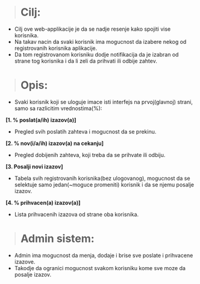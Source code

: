 > # Cilj:
* Cilj ove web-applikacije je da se nadje resenje kako spojiti vise korisnika.
* Na takav nacin da svaki korisnik ima mogucnost da izabere nekog od registrovanih korisnika aplikacije.
* Da tom registrovanom korisniku dodje notifikacija da je izabran od strane tog korisnika i da li zeli da prihvati ili odbije zahtev.

> # Opis:
* Svaki korisnik koji se uloguje imace isti interfejs na prvoj(glavnoj) strani, samo sa razlicitim vrednostima(%): 

**[1. % poslat(a/ih) izazov(a)]**
* Pregled svih poslatih zahteva i mogucnost da se prekinu.

**[2. % nov(i/a/ih) izazov(a) na cekanju]**
*  Pregled dobijenih zahteva, koji treba da se prihvate ili odbiju.

**[3. Posalji novi izazov]**
* Tabela svih registrovanih korisnika(bez ulogovanog), mogucnost da se selektuje samo jedan(~moguce promeniti) korisnik i da se njemu posalje izazov. 

**[4. % prihvacen(a) izazov(a)]**
* Lista prihvacenih izazova od strane oba korisnika.

> # Admin sistem:
* Admin ima mogucnost da menja, dodaje i brise sve poslate i prihvacene izazove. 
* Takodje da ogranici mogucnost svakom korisniku kome sve moze da posalje izazov.

